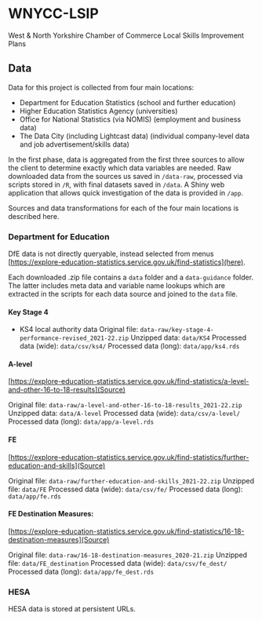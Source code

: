 # WNYCC-LSIP

West & North Yorkshire Chamber of Commerce Local Skills Improvement Plans

## Data

Data for this project is collected from four main locations:

- Department for Education Statistics (school and further education)
- Higher Education Statistics Agency (universities)
- Office for National Statistics (via NOMIS) (employment and business data)
- The Data City (including Lightcast data) (individual company-level data and job advertisement/skills data)

In the first phase, data is aggregated from the first three sources to allow the client to determine exactly which data variables are needed. Raw downloaded data from the sources us saved in `/data-raw`, processed via scripts stored in `/R`, with final datasets saved in `/data`. A Shiny web application that allows quick investigation of the data is provided in `/app`.

Sources and data transformations for each of the four main locations is described here.

### Department for Education

DfE data is not directly queryable, instead selected from menus  [https://explore-education-statistics.service.gov.uk/find-statistics](here).

Each downloaded .zip file contains a `data` folder and a `data-guidance` folder. The latter includes meta data and variable name lookups which are extracted in the scripts for each data source and joined to the `data` file.

#### Key Stage 4

- KS4 local authority data
Original file: `data-raw/key-stage-4-performance-revised_2021-22.zip`
Unzipped data: `data/KS4`
Processed data (wide): `data/csv/ks4/`
Processed data (long): `data/app/ks4.rds`

#### A-level
[https://explore-education-statistics.service.gov.uk/find-statistics/a-level-and-other-16-to-18-results](Source)

Original file: `data-raw/a-level-and-other-16-to-18-results_2021-22.zip`
Unzipped data: `data/A-level`
Processed data (wide): `data/csv/a-level/`
Processed data (long): `data/app/a-level.rds`

#### FE

[https://explore-education-statistics.service.gov.uk/find-statistics/further-education-and-skills](Source)

Original file: `data-raw/further-education-and-skills_2021-22.zip`
Unzipped file: `data/FE`
Processed data (wide): `data/csv/fe/`
Processed data (long): `data/app/fe.rds`

#### FE Destination Measures:

[https://explore-education-statistics.service.gov.uk/find-statistics/16-18-destination-measures](Source)

Original file: `data-raw/16-18-destination-measures_2020-21.zip`
Unzipped file: `data/FE_destination`
Processed data (wide): `data/csv/fe_dest/`
Processed data (long): `data/app/fe_dest.rds`

### HESA

HESA data is stored at persistent URLs.

